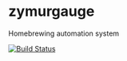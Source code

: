 # zymurgauge

Homebrewing automation system

[![Build Status](https://travis-ci.org/benjaminbartels/zymurgauge.svg?branch=master)](https://travis-ci.org/benjaminbartels/zymurgauge)
